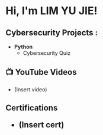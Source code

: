 <h1>Hi, I'm LIM YU JIE! 

<h2> Cybersecurity Projects :</h2>

- <b>Python</b>
  - Cybersecurity Quiz 

<h2>📺 YouTube Videos</h2>

- (Insert video)

<h2> Certifications

- (Insert cert)


<!--
**joshmadakor1/joshmadakor1** is a ✨ _special_ ✨ repository because its `README.md` (this file) appears on your GitHub profile.

Here are some ideas to get you started:

- 🔭 I’m currently working on ...
- 🌱 I’m currently learning ...
- 👯 I’m looking to collaborate on ...
- 🤔 I’m looking for help with ...
- 💬 Ask me about ...
- 📫 How to reach me: ...
- 😄 Pronouns: ...
- ⚡ Fun fact: ...
-->
